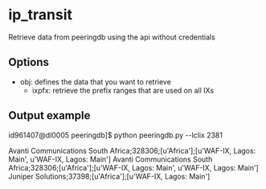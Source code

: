 # ip_transit
 Retrieve data from peeringdb using the api without credentials

## Options
- obj: defines the data that you want to retrieve
    - ixpfx: retrieve the prefix ranges that are used on all IXs


## Output example

id961407@dl0005 peeringdb]$ python peeringdb.py --lclix 2381

Avanti Communications South Africa;328306;[u'Africa'];[u'WAF-IX, Lagos: Main', u'WAF-IX, Lagos: Main']
Avanti Communications South Africa;328306;[u'Africa'];[u'WAF-IX, Lagos: Main', u'WAF-IX, Lagos: Main']
Juniper Solutions;37398;[u'Africa'];[u'WAF-IX, Lagos: Main']

